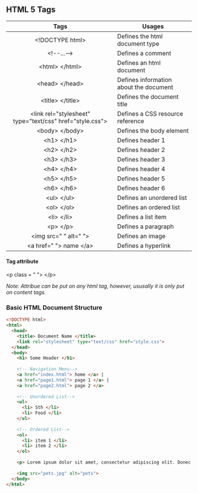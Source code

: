 ## HTML 5 Tags

|Tags|Usages|
|:-----:|--------|
|\<!DOCTYPE html>| Defines the html document type |
|\<!--...--> | Defines a comment|
|\<html> \</html>| Defines an html document |
|\<head> \</head>| Defines information about the document|
|\<title> \</title> | Defines the document title|
|\<link rel="stylesheet" type="text/css" href="style.css">|Defines a CSS resource reference|
|\<body> \</body>| Defines the body element |
|\<h1> \</h1> | Defines header 1|
|\<h2> \</h2> | Defines header 2|
|\<h3> \</h3> | Defines header 3|
|\<h4> \</h4> | Defines header 4|
|\<h5> \</h5> | Defines header 5|
|\<h6> \</h6> | Defines header 6|
|\<ul> \</ul>| Defines an unordered list|
|\<ol> \</ol> | Defines an ordered list|
|\<li> \</li> | Defines a list item|
|\<p> \</p>| Defines a paragraph|
|\<img src=" " alt=" ">| Defines an image|
|\<a href=" "> name \</a> |Defines a hyperlink|

#### Tag attribute
\<p class = " "> \</p>

*Note: Attribue can be put on any html tag, however, ususally it is only put on content tags.*

### Basic HTML Document Structure

```html
<!DOCTYPE html>
<html>
  <head>
    <title> Document Name </title>
    <link rel="stylesheet" type="text/css" href="style.css">
  </head>
  <body>
    <h1> Some Header </h1>
    
    <!-- Navigation Menu-->
    <a href="index.html"> home </a> |
    <a href="page1.html"> page 1 </a> |
    <a href="page2.html"> page 2 </a> 
    
    <!-- Unordered List-->
    <ul>
      <li> Sth </li>
      <li> Food </li>
    </ul>
    
    <!-- Ordered List-->
    <ol>
      <li> item 1 </li>
      <li> item 2 </li>
    </ol>
    
    <p> Lorem ipsum dolor sit amet, consectetur adipiscing elit. Donec at est non lorem tincidunt lacinia. Mauris bibendum, erat et elementum dapibus, ligula quam finibus ipsum, vel euismod ipsum tortor eu neque. Nulla condimentum purus ac sollicitudin aliquet. Suspendisse sit amet rutrum felis, rhoncus ornare dolor. In in suscipit velit. Maecenas imperdiet, arcu ut mattis imperdiet, est nisi ultrices leo, sed tristique quam purus eget lectus. Suspendisse pretium enim purus, id tempus eros dictum non. Phasellus at quam velit. </p>
    
    <img src="pets.jpg" alt="pets">   
  </body>
</html>
```
